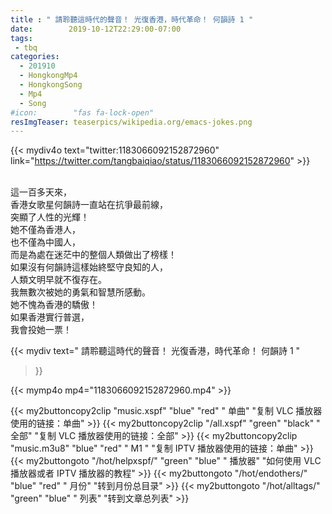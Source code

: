 ```yaml
---
title : " 請聆聽這時代的聲音！ 光復香港，時代革命！ 何韻詩 1 "
date:        2019-10-12T22:29:00-07:00
tags:
 - tbq
categories:
  - 201910
  - HongkongMp4
  - HongkongSong
  - Mp4
  - Song
#icon:        "fas fa-lock-open"
resImgTeaser: teaserpics/wikipedia.org/emacs-jokes.png
---
```


{{< mydiv4o text="twitter:1183066092152872960" 
link="https://twitter.com/tangbaiqiao/status/1183066092152872960" >}}

<br>這一百多天來，
<br>香港女歌星何韻詩一直站在抗爭最前線，
<br>突顯了人性的光輝！
<br>她不僅為香港人，
<br>也不僅為中國人，
<br>而是為處在迷茫中的整個人類做出了榜樣！
<br>如果沒有何韻詩這樣始終堅守良知的人，
<br>人類文明早就不復存在。
<br>我無數次被她的勇氣和智慧所感動。
<br>她不愧為香港的驕傲！
<br>如果香港實行普選，
<br>我會投她一票！

{{< mydiv text="  請聆聽這時代的聲音！ 光復香港，時代革命！ 何韻詩 1 "
>}}

{{< mymp4o mp4="1183066092152872960.mp4" >}}


{{< my2buttoncopy2clip "music.xspf"        "blue"   "red"    " 单曲"  "复制 VLC 播放器使用的链接：单曲" >}} {{< my2buttoncopy2clip "/all.xspf"         "green"  "black"  " 全部"  "复制 VLC 播放器使用的链接：全部" >}} {{< my2buttoncopy2clip "music.m3u8"        "blue"   "red"    " M1 "    "复制 IPTV 播放器使用的链接：单曲" >}} {{< my2buttongoto      "/hot/helpxspf/"    "green"  "blue"   " 播放器" "如何使用 VLC 播放器或者 IPTV 播放器的教程" >}} {{< my2buttongoto      "/hot/endothers/"   "blue"   "red"    " 月份"   "转到月份总目录" >}} {{< my2buttongoto      "/hot/alltags/"     "green"  "blue"   " 列表"   "转到文章总列表" >}} 
